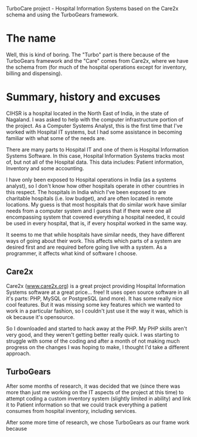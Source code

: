TurboCare project - Hospital Information Systems based on the Care2x schema and using the TurboGears framework.

# The name #

Well, this is kind of boring.  The "Turbo" part is there because of the TurboGears framework and the "Care" comes from Care2x, where we have the schema from (for much of the hospital operations except for inventory, billing and dispensing).


# Summary, history and excuses #

CIHSR is a hospital located in the North East of India, in the state of Nagaland.  I was asked to help with the computer infrastructure portion of the project.  As a Computer Systems Analyst, this is the first time that I've worked with Hospital IT systems, but I had some assistance in becoming familiar with what some of the needs are.

There are many parts to Hospital IT and one of them is Hospital Information Systems Software.  In this case, Hospital Information Systems tracks most of, but not all of the Hospital data.  This data includes: Patient information, Inventory and some accounting.

I have only been exposed to Hospital operations in India (as a systems analyst), so I don't know how other hospitals operate in other countries in this respect.  The hospitals in India which I've been exposed to are charitable hospitals (i.e. low budget), and are often located in remote locations.  My guess is that most hospitals that do similar work have similar needs from a computer system and I guess that if there were one all encompassing system that covered everything a hospital needed, it could be used in every hospital, that is, if every hospital worked in the same way.

It seems to me that while hospitals have similar needs, they have different ways of going about their work.  This affects which parts of a system are desired first and are required before going live with a system.  As a programmer, it affects what kind of software I choose.

## Care2x ##

Care2x (www.care2x.org) is a great project providing Hospital Information Systems software at a great price... free!  It uses open source software in all it's parts: PHP, MySQL or PostgreSQL (and more).  It has some really nice cool features.  But it was missing some key features which we wanted to work in a particular fashion, so I couldn't just use it the way it was, which is ok because it's opensource.

So I downloaded and started to hack away at the PHP.  My PHP skills aren't very good, and they weren't getting better really quick.  I was starting to struggle with some of the coding and after a month of not making much progress on the changes I was hoping to make, I thought I'd take a different approach.

## TurboGears ##

After some months of research, it was decided that we (since there was more than just me working on the IT aspects of the project at this time) to attempt coding a custom inventory system (slightly limited in ability) and link it to Patient information so that we could track everything a patient consumes from hospital inventory, including services.

After some more time of research, we chose TurboGears as our frame work because